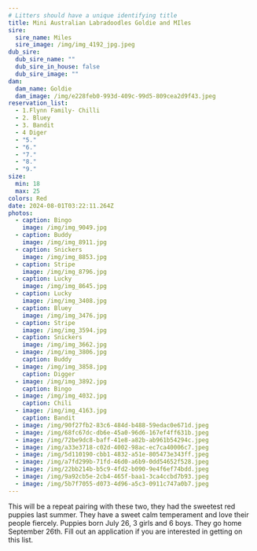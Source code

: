 ```yaml
---
# Litters should have a unique identifying title
title: Mini Australian Labradoodles Goldie and MIles
sire:
  sire_name: Miles
  sire_image: /img/img_4192_jpg.jpeg
dub_sire:
  dub_sire_name: ""
  dub_sire_in_house: false
  dub_sire_image: ""
dam:
  dam_name: Goldie
  dam_image: /img/e228feb0-993d-409c-99d5-809cea2d9f43.jpeg
reservation_list:
  - 1.Flynn Family- Chilli
  - 2. Bluey
  - 3. Bandit
  - 4 Diger
  - "5."
  - "6."
  - "7."
  - "8."
  - "9."
size:
  min: 18
  max: 25
colors: Red
date: 2024-08-01T03:22:11.264Z
photos:
  - caption: Bingo
    image: /img/img_9049.jpg
  - caption: Buddy
    image: /img/img_8911.jpg
  - caption: Snickers
    image: /img/img_8853.jpg
  - caption: Stripe
    image: /img/img_8796.jpg
  - caption: Lucky
    image: /img/img_8645.jpg
  - caption: Lucky
    image: /img/img_3408.jpg
  - caption: Bluey
    image: /img/img_3476.jpg
  - caption: Stripe
    image: /img/img_3594.jpg
  - caption: Snickers
    image: /img/img_3662.jpg
  - image: /img/img_3806.jpg
    caption: Buddy
  - image: /img/img_3858.jpg
    caption: Digger
  - image: /img/img_3892.jpg
    caption: Bingo
  - image: /img/img_4032.jpg
    caption: Chili
  - image: /img/img_4163.jpg
    caption: Bandit
  - image: /img/90f27fb2-83c6-484d-b488-59edac0e671d.jpeg
  - image: /img/68fc67dc-db6e-45a0-96d6-167ef4ff631b.jpeg
  - image: /img/72be9dc8-baff-41e8-a82b-ab961b54294c.jpeg
  - image: /img/a33e3718-c02d-4002-98ac-ec7ca40006c7.jpeg
  - image: /img/5d110190-cbb1-4832-a51e-805473e343ff.jpeg
  - image: /img/a7fd299b-71fd-46d0-a6b9-0dd54652f528.jpeg
  - image: /img/22bb214b-b5c9-4fd2-b090-9e4f6ef74bdd.jpeg
  - image: /img/9a92cb5e-2cb4-465f-baa1-3ca4ccbd7b93.jpeg
  - image: /img/5b7f7055-d073-4d96-a5c3-0911c747a0b7.jpeg
---
```

This will be a repeat pairing with these two, they had the sweetest red puppies last summer. They have a sweet calm temperament and love their people fiercely. Puppies born July 26, 3 girls and 6 boys. They go home September 26th. Fill out an application if you are interested in getting on this list.
